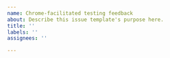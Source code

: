 ```yaml
---
name: Chrome-facilitated testing feedback
about: Describe this issue template's purpose here.
title: ''
labels: ''
assignees: ''

---
```



